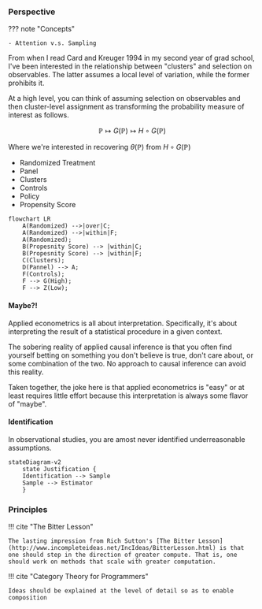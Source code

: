 ### **Perspective**

??? note "Concepts"
    
    - Attention v.s. Sampling 

From when I read Card and Kreuger 1994 in my second year of grad school, I've been interested in the relationship between "clusters" and selection on observables. The latter assumes a local level of variation, while the former prohibits it. 

At a high level, you can think of assuming selection on observables and then cluster-level assignment as transforming the probability measure of interest as follows.  

$$\mathbb{P} \mapsto G(\mathbb{P}) \mapsto H \circ G (\mathbb{P}) $$

Where we're interested in recovering $\theta(\mathbb{P})$ from $H \circ G (\mathbb{P})$


- Randomized Treatment
- Panel 
- Clusters
- Controls
- Policy 
- Propensity Score

``` mermaid
flowchart LR
    A(Randomized) -->|over|C;
    A(Randomized) -->|within|F;
    A(Randomized);
    B(Propesnity Score) --> |within|C;
    B(Propesnity Score) --> |within|F;
    C(Clusters);
    D(Pannel) --> A;
    F(Controls);
    F --> G(High);
    F --> Z(Low);

```

#### **Maybe?!**
Applied econometrics is all about interpretation. Specifically, it's about interpreting the result of a statistical procedure in a given context. 

The sobering reality of applied causal inference is that you often find yourself betting on something you don't believe is true, don't care about, or some combination of the two. No approach to causal inference can avoid this reality.

Taken together, the joke here is that applied econometrics is "easy" or at least requires little effort because this interpretation is always some flavor of "maybe". 

#### **Identification**

In observational studies, you are amost never identified underreasonable assumptions. 
```mermaid 
stateDiagram-v2
    state Justification {
    Identification --> Sample 
    Sample --> Estimator
    }
```

### **Principles**
!!! cite "The Bitter Lesson" 

    The lasting impression from Rich Sutton's [The Bitter Lesson](http://www.incompleteideas.net/IncIdeas/BitterLesson.html) is that one should step in the direction of greater compute. That is, one should work on methods that scale with greater computation.

    

!!! cite "Category Theory for Programmers" 

    Ideas should be explained at the level of detail so as to enable composition
   
